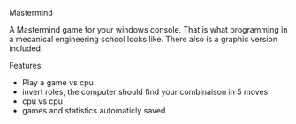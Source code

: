 Mastermind

A Mastermind game for your windows console. That is what programming in a mecanical engineering school looks like.
There also is a graphic version included.

Features:
- Play a game vs cpu
- invert roles, the computer should find your combinaison in 5 moves
- cpu vs cpu
- games and statistics automaticly saved
